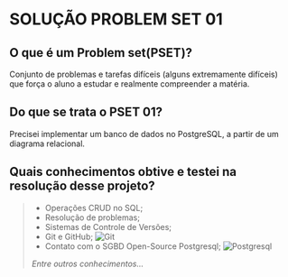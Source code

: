 # SOLUÇÃO PROBLEM SET 01

## O que é um Problem set(PSET)?

Conjunto de problemas e tarefas difíceis (alguns
extremamente difíceis) que força o aluno a estudar e realmente compreender a matéria.

## Do que se trata o **PSET 01**?

Precisei implementar um banco de dados no PostgreSQL, a partir de um diagrama relacional.

## Quais conhecimentos obtive e testei na resolução desse projeto?
> - Operações CRUD no SQL;
> - Resolução de problemas;
> - Sistemas de Controle de Versões;
> - Git e GitHub; ![Git](https://git-scm.com/images/logos/downloads/Git-Icon-1788C.png)
> - Contato com o SGBD Open-Source Postgresql; ![Postgresql](https://skills.thijs.gg/icons?i=postgresql)
> 
> *Entre outros conhecimentos...*


